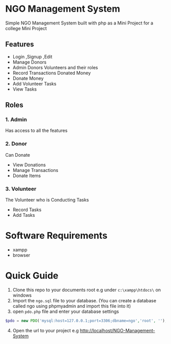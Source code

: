 NGO Management System
=====

Simple NGO Management System built with  php as a Mini Project for a college Mini Project

## Features
* Login ,Signup ,Edit  
* Manage Donors
* Admin Donors Volunteers and their roles
* Record Transactions Donated Money
* Donate Money 
* Add Volunteer Tasks
* View Tasks

## Roles
### 1.  Admin
Has access to all the features
### 2.  Donor
Can Donate
* View Donations
* Manage Transactions
* Donate Items

### 3. Volunteer
The Volunteer who is Conducting Tasks
* Record Tasks
* Add Tasks

# Software Requirements
* xampp
* browser

# Quick Guide
1. Clone this repo to your documents root e.g under `c:\xampp\htdocs\` on windows
2. Import the `ngo.sql` file to your database. (You can create a database called ngo using phpmyadmin and import this file into it)
3. open `pdo.php` file and enter your database settings
```php
$pdo = new PDO('mysql:host=127.0.0.1;port=3306;dbname=ngo','root', '');
```
4. Open the url to your project e.g [http://localhost/NGO-Management-System](http://localhost/NGO-Management-System) 
